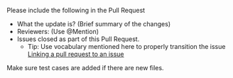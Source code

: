 Please include the following in the Pull Request
- What the update is? (Brief summary of the changes)
- Reviewers: (Use @Mention)
- Issues closed as part of this Pull Request. 
  - Tip: Use vocabulary mentioned here to properly transition the issue [Linking a pull request to an issue](https://docs.github.com/en/issues/tracking-your-work-with-issues/linking-a-pull-request-to-an-issue)

Make sure test cases are added if there are new files.

